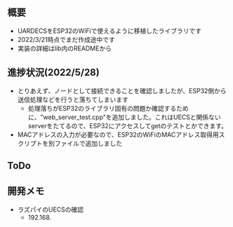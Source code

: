 ## 概要
- UARDECSをESP32のWiFiで使えるように移植したライブラリです
- 2022/3/21時点でまだ作成途中です
- 実装の詳細はlib内のREADMEから

## 進捗状況(2022/5/28)
- とりあえず、ノードとして接続できることを確認しましたが、ESP32側から送信処理などを行うと落ちてしまいます
  - 処理落ちがESP32のライブラリ固有の問題か確認するために、"web_server_test.cpp"を追加しました。これはUECSと関係ないserverをたてるので、ESP32にアクセスしてgetのテストとかできます。
- MACアドレスの入力が必要なので、ESP32のWiFiのMACアドレス取得用スクリプトを別ファイルで追加しました

## ToDo

## 開発メモ
- ラズパイのUECSの確認
  - 192.168.